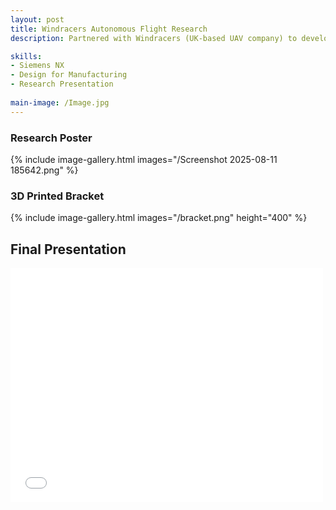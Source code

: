 ```yaml
---
layout: post
title: Windracers Autonomous Flight Research
description: Partnered with Windracers (UK-based UAV company) to develop autopilot systems for a self-flying cargo aircraft using scaled model. Utilized high precision motion-capture environment and designed custom component brackets using Siemens NX for aircraft models and simulations 

skills: 
- Siemens NX
- Design for Manufacturing 
- Research Presentation
  
main-image: /Image.jpg
---
```


### Research Poster
{% include image-gallery.html images="/Screenshot 2025-08-11 185642.png" %} 

### 3D Printed Bracket
{% include image-gallery.html images="/bracket.png" height="400" %} 

## Final Presentation 
<embed src="[https://drive.google.com/file/d/1XKUTNDPQ-C2fN80IK_WuORRuiJR32nGV/view?usp=sharing](https://drive.google.com/file/d/1XKUTNDPQ-C2fN80IK_WuORRuiJR32nGV/view?usp=sharing)" width="500" height="375">
